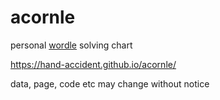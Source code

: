 # acornle
personal [wordle](https://www.powerlanguage.co.uk/wordle/) solving chart

https://hand-accident.github.io/acornle/

data, page, code etc may change without notice
